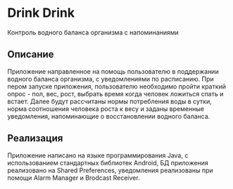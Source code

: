  Drink Drink
 =======
Контроль водного баланса организма с напоминаниями

 Описание
 -------
Приложение направленное на помощь пользователю в поддержании водного баланса организма, с уведомлениями по расписанию. При пером запуске приложения, пользователю необходимо пройти краткий опрос - пол, вес, рост, выбрать время когда человек ложиться спать и встает. Далее будут рассчитаны нормы потребления воды в сутки, норма соотношения человека роста к весу и заданы временные уведомления, напоминающие о восстановлении водного баланса.

 Реализация
 -------
Приложение написано на языке программирования Java, с использованием стандартных библиотек Android, БД приложения реализовано на Shared Preferences, уведомления реализованы при помощи Alarm Manager и Brodcast Receiver.
